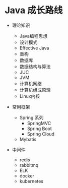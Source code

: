 # Java 成长路线
* 理论知识
  * Java编程思想
  * 设计模式
  * Effective Java
  * 重构
  * 数据库
  * 数据结构与算法
  * JUC
  * JVM
  * 计算机网络
  * 计算机组成原理
  * Linux内核
  
* 常用框架
  * Spring 系列
    * SpringMVC
    * Spring Boot
    * Spring Cloud
  * Mybatis
  
* 中间件
  * redis
  * rabbitmq
  * ELK
  * docker
  * kubernetes
